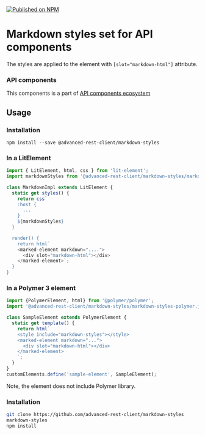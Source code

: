 [![Published on NPM](https://img.shields.io/npm/v/@advanced-rest-client/markdown-styles.svg)](https://www.npmjs.com/package/@advanced-rest-client/markdown-styles)

# Markdown styles set for API components

The styles are applied to the element with `[slot="markdown-html"]` attribute.

### API components

This components is a part of [API components ecosystem](https://elements.advancedrestclient.com/)

## Usage

### Installation
```
npm install --save @advanced-rest-client/markdown-styles
```

### In a LitElement

```javascript
import { LitElement, html, css } from 'lit-element';
import markdownStyles from '@advanced-rest-client/markdown-styles/markdown-styles.js';

class MarkdownImpl extends LitElement {
  static get styles() {
    return css`
    :host {
      ...
    }
    ${markdownStyles}
  }

  render() {
    return html`
    <marked-element markdown="....">
      <div slot="markdown-html"></div>
    </marked-element>`;
  }
}
```

### In a Polymer 3 element

```js
import {PolymerElement, html} from '@polymer/polymer';
import '@advanced-rest-client/markdown-styles/markdown-styles-polymer.js';

class SampleElement extends PolymerElement {
  static get template() {
    return html`
    <style include="markdown-styles"></style>
    <marked-element markdown="...">
      <div slot="markdown-html"></div>
    </marked-element>
    `;
  }
}
customElements.define('sample-element', SampleElement);
```

Note, the element does not include Polymer library.

### Installation

```sh
git clone https://github.com/advanced-rest-client/markdown-styles
markdown-styles
npm install
```

